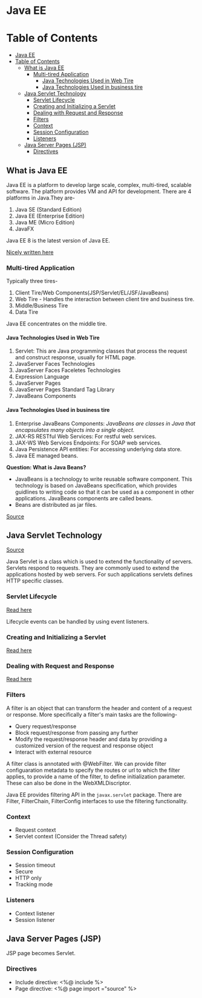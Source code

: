 # Java EE

# Table of Contents

- [Java EE](#java-ee)
- [Table of Contents](#table-of-contents)
  - [What is Java EE](#what-is-java-ee)
    - [Multi-tired Application](#multi-tired-application)
      - [Java Technologies Used in Web Tire](#java-technologies-used-in-web-tire)
      - [Java Technologies Used in business tire](#java-technologies-used-in-business-tire)
  - [Java Servlet Technology](#java-servlet-technology)
    - [Servlet Lifecycle](#servlet-lifecycle)
    - [Creating and Initializing a Servlet](#creating-and-initializing-a-servlet)
    - [Dealing with Request and Response](#dealing-with-request-and-response)
    - [Filters](#filters)
    - [Context](#context)
    - [Session Configuration](#session-configuration)
    - [Listeners](#listeners)
  - [Java Server Pages (JSP)](#java-server-pages-jsp)
    - [Directives](#directives)

## What is Java EE

Java EE is a platform to develop large scale, complex, multi-tired, scalable software. The platform
provides VM and API for development. There are 4 platforms in Java.They are-

1. Java SE (Standard Edition)
2. Java EE (Enterprise Edition)
3. Java ME (Micro Edition)
4. JavaFX

Java EE 8 is the latest version of Java EE.

[Nicely written here](https://docs.oracle.com/javaee/6/firstcup/doc/gkhoy.html)

### Multi-tired Application

Typically three tires-

1. Client Tire/Web Components(JSP/Servlet/EL/JSF/JavaBeans)
2. Web Tire - Handles the interaction between client tire and business tire.
3. Middle/Business Tire
4. Data Tire

Java EE concentrates on the middle tire.

#### Java Technologies Used in Web Tire

1. Servlet: This are Java programming classes that process the request and construct response,
   usually for HTML page.
2. JavaServer Faces Technologies
3. JavaServer Faces Faceletes Technologies
4. Expression Language
5. JavaServer Pages
6. JavaServer Pages Standard Tag Library
7. JavaBeans Components

#### Java Technologies Used in business tire

1. Enterprise JavaBeans Components: *JavaBeans are classes in Java that encapsulates many objects
   into a single object.*
2. JAX-RS RESTful Web Services: For restful web services.
3. JAX-WS Web Services Endpoints: For SOAP web services.
4. Java Persistence API entities: For accessing underlying data store.
5. Java EE managed beans.

**Question: What is Java Beans?**

- JavaBeans is a technology to write reusable software component. This technology is based on
JavaBeans specification, which provides guidlines to writing code so that it can be used as a
component in other applications.  JavaBeans components are called beans.
- Beans are distributed as jar files.

[Source](https://docs.oracle.com/javase/8/docs/technotes/guides/beans/index.html)

## Java Servlet Technology

[Source](https://javaee.github.io/tutorial/servlets.html#BNAFD)

Java Servlet is a class which is used to extend the functionality of servers.  Servlets respond to
requests. They are commonly used to extend the applications hosted by web servers. For such
applications servlets defines HTTP specific classes.

### Servlet Lifecycle

[Read here](https://javaee.github.io/tutorial/servlets002.html)

Lifecycle events can be handled by using event listeners.

### Creating and Initializing a Servlet

[Read here](https://javaee.github.io/tutorial/servlets004.html)

### Dealing with Request and Response

[Read here](https://javaee.github.io/tutorial/servlets005.html)

### Filters

A filter is an object that can transform the header and content of a request or response. More
specifically a filter's main tasks are the following-

- Query request/response
- Block request/response from passing any further
- Modify the request/response header and data by providing a customized version of the request and
response object
- Interact with external resource

A filter class is annotated with @WebFilter. We can provide filter configuaration metadata to
specify the routes or url to which the filter applies, to provide a name of the filter, to define
initialization parameter.  These can also be done in the WebXMLDiscriptor.

Java EE provides filtering API in the `javax.servlet` package. There are Filter, FilterChain,
     FilterConfig interfaces to use the filtering functionality.

### Context

- Request context
- Servlet context (Consider the Thread safety)

### Session Configuration

- Session timeout
- Secure
- HTTP only
- Tracking mode

### Listeners

- Context listener
- Session listener

## Java Server Pages (JSP)

JSP page becomes Servlet.

### Directives

- Include directive: <%@ include %>
- Page directive: <%@ page import ="source" %>
